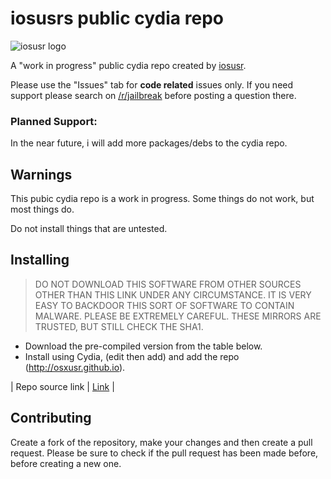# iosusrs public cydia repo

![iosusr logo](https://github.com/osxusr/osxusr.github.io/blob/master/CydiaIcon.jpg)

A "work in progress" public cydia repo created by [iosusr](https://twitter.com/iosusr).

Please use the "Issues" tab for **code related** issues only. If you need support please search on [/r/jailbreak](https://reddit.com/r/jailbreak) before posting a question there.

### Planned Support:

In the near future, i will add more packages/debs to the cydia repo.

## Warnings

This pubic cydia repo is a work in progress. Some things do not work, but most things do.

Do not install things that are untested.

## Installing

> DO NOT DOWNLOAD THIS SOFTWARE FROM OTHER SOURCES OTHER THAN THIS LINK UNDER ANY CIRCUMSTANCE. IT IS VERY EASY TO BACKDOOR THIS SORT OF SOFTWARE TO CONTAIN MALWARE. PLEASE BE EXTREMELY CAREFUL. THESE MIRRORS ARE TRUSTED, BUT STILL CHECK THE SHA1.

* Download the pre-compiled version from the table below.
* Install using Cydia, (edit then add) and add the repo (http://osxusr.github.io).


| Repo source link | [Link](https://osxusr.github.io) |

## Contributing

Create a fork of the repository, make your changes and then create a pull request.
Please be sure to check if the pull request has been made before, before creating a new one.
